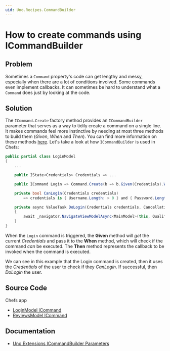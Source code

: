 ```yaml
---
uid: Uno.Recipes.CommandBuilder
---
```


# How to create commands using ICommandBuilder

## Problem

Sometimes a `Command` property's code can get lengthy and messy, especially when there are a lot of conditions involved. Some commands even implement callbacks. It can sometimes be hard to understand what a `Command` does just by looking at the code.

## Solution

The `ICommand.Create` factory method provides an `ICommandBuilder` parameter that serves as a way to tidily create a command on a single line. It makes commands feel more instinctive by needing at most three methods to build them (_Given_, _When_ and _Then_). You can find more information on these methods [here](xref:Uno.Extensions.Mvux.Advanced.Commands#create--createt). Let's take a look at how `ICommandBuilder` is used in Chefs:

```csharp
public partial class LoginModel
{
    ...

    public IState<Credentials> Credentials => ...

    public ICommand Login => Command.Create(b => b.Given(Credentials).When(CanLogin).Then(DoLogin));

    private bool CanLogin(Credentials credentials)
		=> credentials is { Username.Length: > 0 } and { Password.Length: > 0 };

	private async ValueTask DoLogin(Credentials credentials, CancellationToken ct)
	{
		await _navigator.NavigateViewModelAsync<MainModel>(this, Qualifiers.ClearBackStack, Option.Some(credentials), ct);
	}
}
```

When the `Login` command is triggered, the __Given__ method will _get_ the current _Credentials_ and pass it to the __When__ method, which will check if the command _can_ be executed. The __Then__ method represents the callback to be invoked when the command is executed.

We can see in this example that the Login command is created, then it uses the _Credentials_ of the user to check if they _CanLogin_. If successful, then _DoLogin_ the user.

## Source Code

Chefs app

- [LoginModel ICommand](https://github.com/unoplatform/uno.chefs/blob/f7ccfcc2d47d7d45e2ae34a1a251d8c95311c309/src/Chefs/Presentation/LoginModel.cs#L34)
- [ReviewsModel ICommand](https://github.com/unoplatform/uno.chefs/blob/f7ccfcc2d47d7d45e2ae34a1a251d8c95311c309/src/Chefs/Presentation/ReviewsModel.cs#L46)

## Documentation

- [Uno.Extensions ICommandBuilder Parameters](xref:Uno.Extensions.Mvux.Advanced.Commands#create--createt)